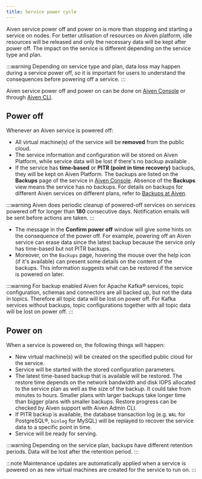 ```yaml
---
title: Service power cycle
---
```


Aiven service power off and power on is more than stopping and starting
a service on nodes. For better utilisation of resources on Aiven
platform, idle resources will be released and only the necessary data
will be kept after power off. The impact on the service is different
depending on the service type and plan.

:::warning
Depending on service type and plan, data loss may happen during a
service power off, so it is important for users to understand the
consequences before powering off a service.
:::

Aiven service power off and power on can be done on [Aiven
Console](https://console.aiven.io) or through
[Aiven CLI](/docs/platform/howto/pause-from-cli).

## Power off

Whenever an Aiven service is powered off:

-   All virtual machine(s) of the service will be **removed** from the
    public cloud.
-   The service information and configuration will be stored on Aiven
    Platform, while service data will be lost if there\'s no backup
    available .
-   If the service has **time-based** or **PITR (point in time
    recovery)** backups, they will be kept on Aiven Platform. The
    backups are listed on the **Backups** page of the service in [Aiven
    Console](https://console.aiven.io). Absence of the **Backups** view
    means the service has no backups. For details on backups for
    different Aiven services on different plans, refer to
    [Backups at Aiven](/docs/platform/concepts/service_backups).

:::warning
Aiven does periodic cleanup of powered-off services on services powered
off for longer than **180** consecutive days. Notification emails will
be sent before actions are taken.
:::

-   The message in the **Confirm power off** window will give some hints
    on the consequence of the power off. For example, powering off an
    Aiven service can erase data since the latest backup because the
    service only has time-based but not PITR backups.
-   Moreover, on the `Backups` page, hovering the mouse over the help
    icon (if it\'s available) can present some details on the content of
    the backups. This information suggests what can be restored if the
    service is powered on later.

:::warning
For backup enabled Aiven for Apache Kafka® services, topic
configuration, schemas and connectors are all backed up, but not the
data in topics. Therefore all topic data will be lost on power off. For
Kafka services without backups, topic configurations together with all
topic data will be lost on power off.
:::

## Power on

When a service is powered on, the following things will happen:

-   New virtual machine(s) will be created on the specified public cloud
    for the service.
-   Service will be started with the stored configuration parameters.
-   The latest time-based backup that is available will be restored. The
    restore time depends on the network bandwidth and disk IOPS
    allocated to the service plan as well as the size of the backup. It
    could take from minutes to hours. Smaller plans with larger backups
    take longer time than bigger plans with smaller backups. Restore
    progress can be checked by Aiven support with Aiven Admin CLI.
-   If PITR backup is available, the database transaction log (e.g.
    `WAL` for PostgreSQL®, `binlog` for MySQL) will be replayed to
    recover the service data to a specific point in time.
-   Service will be ready for serving.

:::warning
Depending on the service plan, backups have different retention periods.
Data will be lost after the retention period.
:::

:::note
Maintenance updates are automatically applied when a service is powered
on as new virtual machines are created for the service to run on.
:::
